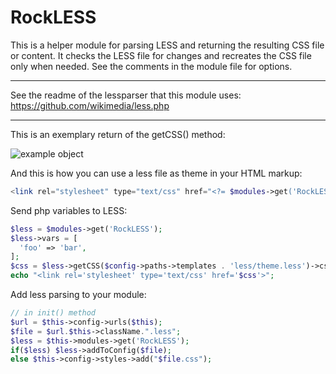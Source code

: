 # RockLESS

This is a helper module for parsing LESS and returning the resulting CSS file or content. It checks the LESS file for changes and recreates the CSS file only when needed. See the comments in the module file for options.

---

See the readme of the lessparser that this module uses: https://github.com/wikimedia/less.php

---

This is an exemplary return of the getCSS() method:

![example object](https://i.imgur.com/KVzY0uC.png)

And this is how you can use a less file as theme in your HTML markup:

```php
<link rel="stylesheet" type="text/css" href="<?= $modules->get('RockLESS')->getCSS($config->paths->templates . 'less/theme.less')->cssUrl; ?>">
```

Send php variables to LESS:

```php
$less = $modules->get('RockLESS');
$less->vars = [
  'foo' => 'bar',
];
$css = $less->getCSS($config->paths->templates . 'less/theme.less')->cssUrl;
echo "<link rel='stylesheet' type='text/css' href='$css'>";
```

Add less parsing to your module:

```php
// in init() method
$url = $this->config->urls($this);
$file = $url.$this->className.".less";
$less = $this->modules->get('RockLESS');
if($less) $less->addToConfig($file);
else $this->config->styles->add("$file.css");
```
